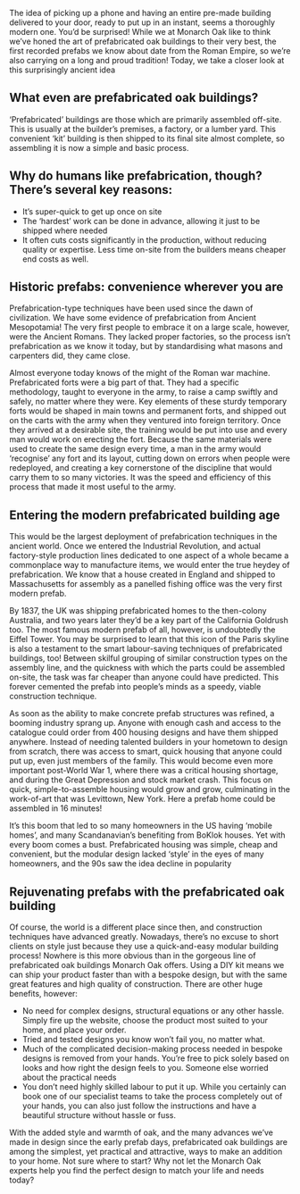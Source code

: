 The idea of picking up a phone and having an entire pre-made building delivered to your door, ready to put up in an instant, seems a thoroughly modern one. You’d be surprised! While we at Monarch Oak like to think we’ve honed the art of prefabricated oak buildings to their very best, the first recorded prefabs we know about date from the Roman Empire, so we’re also carrying on a long and proud tradition! Today, we take a closer look at this surprisingly ancient idea

## What even are prefabricated oak buildings?

‘Prefabricated’ buildings are those which are primarily assembled off-site. This is usually at the builder’s premises, a factory, or a lumber yard. This convenient ‘kit’ building is then shipped to its final site almost complete, so assembling it is now a simple and basic process.

## Why do humans like prefabrication, though? There’s several key  reasons:

* It’s super-quick to get up once on site
* The ‘hardest’ work can be done in advance, allowing it just to be shipped where needed
* It often cuts costs significantly in the production, without reducing quality or expertise. Less time on-site from the builders means cheaper end costs as well.

## Historic prefabs: convenience wherever you are

Prefabrication-type techniques have been used since the dawn of civilization. We have some evidence of prefabrication from Ancient Mesopotamia! The very first people to embrace it on a large scale, however, were the Ancient Romans. They lacked proper factories, so the process isn’t prefabrication as we know it today, but by standardising what masons and carpenters did, they came close.

Almost everyone today knows of the might of the Roman war machine. Prefabricated forts were a big part of that. They had a specific methodology, taught to everyone in the army, to raise a camp swiftly and safely, no matter where they were. Key elements of these sturdy temporary forts would be shaped in main towns and permanent forts, and shipped out on the carts with the army when they ventured into foreign territory. Once they arrived at a desirable site, the training would be put into use and every man would work on erecting the fort. Because the same materials were used to create the same design every time, a man in the army would ‘recognise’ any fort and its layout, cutting down on errors when people were redeployed, and creating a key cornerstone of the discipline that would carry them to so many victories. It was the speed and efficiency of this process that made it most useful to the army.

## Entering the modern prefabricated building age

This would be the largest deployment of prefabrication techniques in the ancient world. Once we entered the Industrial Revolution, and actual factory-style production lines dedicated to one aspect of a whole became a commonplace way to manufacture items, we would enter the true heydey of prefabrication. We know that a house created in England and shipped to Massachusetts for assembly as a panelled fishing office was the very first modern prefab. 

By 1837, the UK was shipping prefabricated homes to the then-colony Australia, and two years later they’d be a key part of the California Goldrush too. The most famous modern prefab of all, however, is undoubtedly the Eiffel Tower. You may be surprised to learn that this icon of the Paris skyline is also a testament to the smart labour-saving techniques of prefabricated buildings, too! Between skilful grouping of similar construction types on the assembly line, and the quickness with which the parts could be assembled on-site, the task was far cheaper than anyone could have predicted. This forever cemented the prefab into people’s minds as a speedy, viable construction technique. 

As soon as the ability to make concrete prefab structures was refined, a booming industry sprang up. Anyone with enough cash and access to the catalogue could order from 400 housing designs and have them shipped anywhere. Instead of needing talented builders in your hometown to design from scratch, there was access to smart, quick housing that anyone could put up, even just members of the family. This would become even more important post-World War 1, where there was a critical housing shortage, and during the Great Depression and stock market crash. This focus on quick, simple-to-assemble housing would grow and grow, culminating in the work-of-art that was Levittown, New York. Here a prefab home could be assembled in 16 minutes!

It’s this boom that led to so many homeowners in the US having ‘mobile homes’, and many Scandanavian’s benefiting from BoKlok houses. Yet with every boom comes a bust. Prefabricated housing was simple, cheap and convenient, but the modular design lacked ‘style’ in the eyes of many homeowners, and the 90s saw the idea decline in popularity

## Rejuvenating prefabs with the prefabricated oak building

Of course, the world is a different place since then, and construction techniques have advanced greatly. Nowadays, there’s no excuse to short clients on style just because they use a quick-and-easy modular building process! Nowhere is this more obvious than in the gorgeous line of prefabricated oak buildings Monarch Oak offers. Using a DIY kit means we can ship your product faster than with a bespoke design, but with the same great features and high quality of construction. There are other huge benefits, however:

* No need for complex designs, structural equations or any other hassle. Simply fire up the website, choose the product most suited to your home, and place your order.
* Tried and tested designs you know won’t fail you, no matter what.
* Much of the complicated decision-making process needed in bespoke designs is removed from your hands. You’re free to pick solely based on looks and how right the design feels to you. Someone else worried about the practical needs
* You don’t need highly skilled labour to put it up. While you certainly can book one of our specialist teams to take the process completely out of your hands, you can also just follow the instructions and have a beautiful structure without hassle or fuss.

With the added style and warmth of oak, and the many advances we’ve made in design since the early prefab days, prefabricated oak buildings are among the simplest, yet practical and attractive, ways to make an addition to your home. Not sure where to start? Why not let the Monarch Oak experts help you find the perfect design to match your life and needs today?

